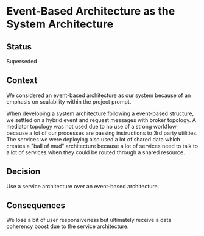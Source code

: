 # Event-Based Architecture as the System Architecture
## Status
Superseded


## Context
We considered an event-based architecture as our system because of an emphasis on scalability within the project prompt.

When developing a system architecture following a event-based structure, we settled on a hybrid event and request messages with broker topology.
A mediator topology was not used due to no use of a strong workflow because a lot of our processes are passing instructions to 3rd party utilities.
The services we were deploying also used a lot of shared data which creates a "ball of mud" architecture because a lot of services need to talk to a lot of services when they could be routed through a shared resource.


## Decision
Use a service architecture over an event-based architecture.


## Consequences
We lose a bit of user responsiveness but ultimately receive a data coherency boost due to the service architecture.
